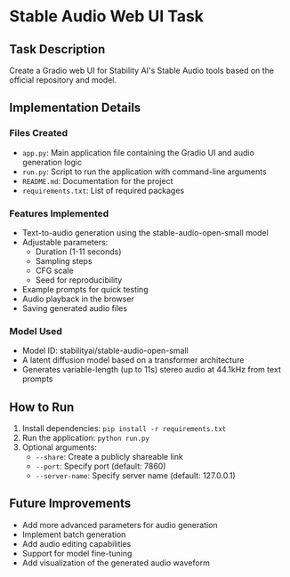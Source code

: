 # Stable Audio Web UI Task

## Task Description
Create a Gradio web UI for Stability AI's Stable Audio tools based on the official repository and model.

## Implementation Details

### Files Created
- `app.py`: Main application file containing the Gradio UI and audio generation logic
- `run.py`: Script to run the application with command-line arguments
- `README.md`: Documentation for the project
- `requirements.txt`: List of required packages

### Features Implemented
- Text-to-audio generation using the stable-audio-open-small model
- Adjustable parameters:
  - Duration (1-11 seconds)
  - Sampling steps
  - CFG scale
  - Seed for reproducibility
- Example prompts for quick testing
- Audio playback in the browser
- Saving generated audio files

### Model Used
- Model ID: stabilityai/stable-audio-open-small
- A latent diffusion model based on a transformer architecture
- Generates variable-length (up to 11s) stereo audio at 44.1kHz from text prompts

## How to Run
1. Install dependencies: `pip install -r requirements.txt`
2. Run the application: `python run.py`
3. Optional arguments:
   - `--share`: Create a publicly shareable link
   - `--port`: Specify port (default: 7860)
   - `--server-name`: Specify server name (default: 127.0.0.1)

## Future Improvements
- Add more advanced parameters for audio generation
- Implement batch generation
- Add audio editing capabilities
- Support for model fine-tuning
- Add visualization of the generated audio waveform
